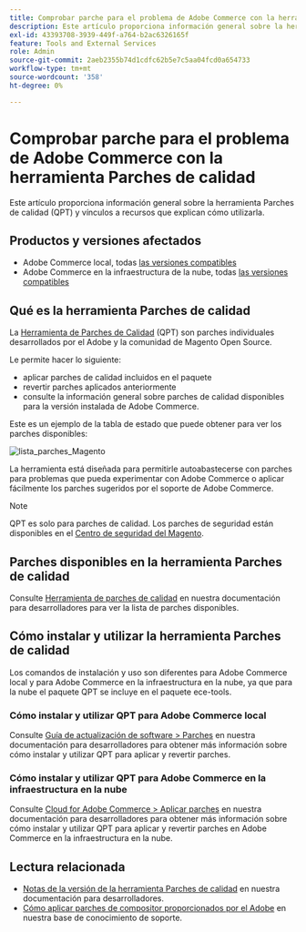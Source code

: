 ```yaml
---
title: Comprobar parche para el problema de Adobe Commerce con la herramienta Parches de calidad
description: Este artículo proporciona información general sobre la herramienta Parches de calidad (QPT) y vínculos a recursos que explican cómo utilizarla.
exl-id: 43393708-3939-449f-a764-b2ac6326165f
feature: Tools and External Services
role: Admin
source-git-commit: 2aeb2355b74d1cdfc62b5e7c5aa04fcd0a654733
workflow-type: tm+mt
source-wordcount: '358'
ht-degree: 0%

---
```


# Comprobar parche para el problema de Adobe Commerce con la herramienta Parches de calidad

Este artículo proporciona información general sobre la herramienta Parches de calidad (QPT) y vínculos a recursos que explican cómo utilizarla.

## Productos y versiones afectados

* Adobe Commerce local, todas [las versiones compatibles](https://magento.com/sites/default/files/magento-software-lifecycle-policy.pdf)
* Adobe Commerce en la infraestructura de la nube, todas [las versiones compatibles](https://magento.com/sites/default/files/magento-software-lifecycle-policy.pdf)

## Qué es la herramienta Parches de calidad

La [Herramienta de Parches de Calidad](https://github.com/magento/quality-patches) (QPT) son parches individuales desarrollados por el Adobe y la comunidad de Magento Open Source.

Le permite hacer lo siguiente:

* aplicar parches de calidad incluidos en el paquete
* revertir parches aplicados anteriormente
* consulte la información general sobre parches de calidad disponibles para la versión instalada de Adobe Commerce.

Este es un ejemplo de la tabla de estado que puede obtener para ver los parches disponibles:

![lista_parches_Magento](assets/status_table.png)

La herramienta está diseñada para permitirle autoabastecerse con parches para problemas que pueda experimentar con Adobe Commerce o aplicar fácilmente los parches sugeridos por el soporte de Adobe Commerce.

>[!NOTE]
>
>QPT es solo para parches de calidad. Los parches de seguridad están disponibles en el [Centro de seguridad del Magento](https://magento.com/security/patches).

## Parches disponibles en la herramienta Parches de calidad

Consulte [Herramienta de parches de calidad](https://experienceleague.adobe.com/tools/commerce-quality-patches/index.html) en nuestra documentación para desarrolladores para ver la lista de parches disponibles.

## Cómo instalar y utilizar la herramienta Parches de calidad

Los comandos de instalación y uso son diferentes para Adobe Commerce local y para Adobe Commerce en la infraestructura en la nube, ya que para la nube el paquete QPT se incluye en el paquete ece-tools.

### Cómo instalar y utilizar QPT para Adobe Commerce local

Consulte [Guía de actualización de software > Parches](https://experienceleague.adobe.com/en/docs/commerce-operations/tools/quality-patches-tool/usage) en nuestra documentación para desarrolladores para obtener más información sobre cómo instalar y utilizar QPT para aplicar y revertir parches.

### Cómo instalar y utilizar QPT para Adobe Commerce en la infraestructura en la nube

Consulte [Cloud for Adobe Commerce > Aplicar parches](https://experienceleague.adobe.com/en/docs/commerce-cloud-service/user-guide/develop/upgrade/apply-patches) en nuestra documentación para desarrolladores para obtener más información sobre cómo instalar y utilizar QPT para aplicar y revertir parches en Adobe Commerce en la infraestructura en la nube.

## Lectura relacionada

* [Notas de la versión de la herramienta Parches de calidad](https://experienceleague.adobe.com/en/docs/commerce-operations/tools/quality-patches-tool/release-notes) en nuestra documentación para desarrolladores.
* [Cómo aplicar parches de compositor proporcionados por el Adobe](/help/how-to/general/how-to-apply-a-composer-patch-provided-by-magento.md) en nuestra base de conocimiento de soporte.
